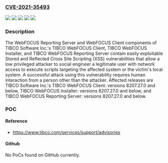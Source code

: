 ### [CVE-2021-35493](https://cve.mitre.org/cgi-bin/cvename.cgi?name=CVE-2021-35493)
![](https://img.shields.io/static/v1?label=Product&message=TIBCO%20WebFOCUS%20Client&color=blue)
![](https://img.shields.io/static/v1?label=Product&message=TIBCO%20WebFOCUS%20Installer&color=blue)
![](https://img.shields.io/static/v1?label=Product&message=TIBCO%20WebFOCUS%20Reporting%20Server&color=blue)
![](https://img.shields.io/static/v1?label=Version&message=%3C%3D%208207.27.0%20&color=brighgreen)
![](https://img.shields.io/static/v1?label=Vulnerability&message=In%20the%20worst%20case%2C%20if%20the%20victim%20is%20a%20privileged%20administrator%2C%20successful%20execution%20of%20these%20vulnerabilities%20can%20result%20in%20an%20attacker%20gaining%20full%20administrative%20access%20to%20the%20affected%20system%20or%20the%20victim's%20local%20system.&color=brighgreen)

### Description

The WebFOCUS Reporting Server and WebFOCUS Client components of TIBCO Software Inc.'s TIBCO WebFOCUS Client, TIBCO WebFOCUS Installer, and TIBCO WebFOCUS Reporting Server contain easily exploitable Stored and Reflected Cross Site Scripting (XSS) vulnerabilities that allow a low privileged attacker to social engineer a legitimate user with network access to execute scripts targeting the affected system or the victim's local system. A successful attack using this vulnerability requires human interaction from a person other than the attacker. Affected releases are TIBCO Software Inc.'s TIBCO WebFOCUS Client: versions 8207.27.0 and below, TIBCO WebFOCUS Installer: versions 8207.27.0 and below, and TIBCO WebFOCUS Reporting Server: versions 8207.27.0 and below.

### POC

#### Reference
- https://www.tibco.com/services/support/advisories

#### Github
No PoCs found on GitHub currently.

